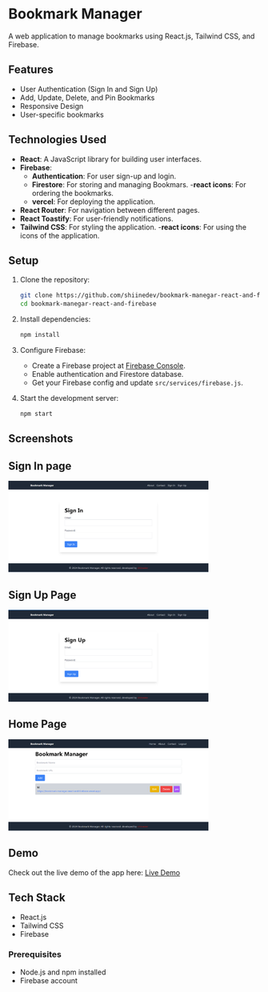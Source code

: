 # Bookmark Manager

A web application to manage bookmarks using React.js, Tailwind CSS, and Firebase.

## Features

- User Authentication (Sign In and Sign Up)
- Add, Update, Delete, and Pin Bookmarks
- Responsive Design
- User-specific bookmarks

## Technologies Used

- **React**: A JavaScript library for building user interfaces.
- **Firebase**:
  - **Authentication**: For user sign-up and login.
  - **Firestore**: For storing and managing Bookmars.
  -**react icons**: For ordering the bookmarks.
  - **vercel**: For deploying the application.
- **React Router**: For navigation between different pages.
- **React Toastify**: For user-friendly notifications.
- **Tailwind CSS**: For styling the application.
-**react icons**: For using the icons of the application.


## Setup

1. Clone the repository:
    ```sh
    git clone https://github.com/shiinedev/bookmark-manegar-react-and-firebase.git
    cd bookmark-manegar-react-and-firebase
    ```

2. Install dependencies:
    ```sh
    npm install
    ```

3. Configure Firebase:
    - Create a Firebase project at [Firebase Console](https://console.firebase.google.com/).
    - Enable authentication and Firestore database.
    - Get your Firebase config and update `src/services/firebase.js`.

4. Start the development server:
    ```sh
    npm start
    ```

## Screenshots


## Sign In page

<img src="./screenshots/Signin.PNG" alt="Login Page" width="400">

## Sign Up Page

<img src="./screenshots//SignUp.PNG" alt="Register Page" width="400">

## Home Page

<img src="./screenshots/Home.PNG" alt="Home Page" width="400">


## Demo

Check out the live demo of the app here: [Live Demo](https://bookmark-manegar-react-and-firebase.vercel.app/)

## Tech Stack

- React.js
- Tailwind CSS
- Firebase

### Prerequisites

- Node.js and npm installed
- Firebase account
